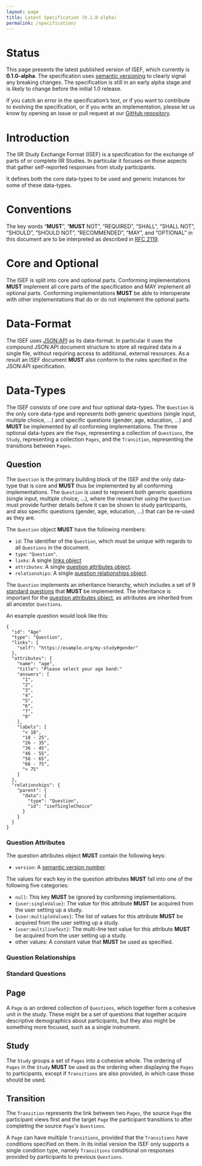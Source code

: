 ```yaml
---
layout: page
title: Latest Specification (0.1.0-alpha)
permalink: /specification/
---
```


# Status

This page presents the latest published version of ISEF, which currently is **0.1.0-alpha**. The specification uses [semantic versioning](https://semver.org/) to clearly signal any breaking changes. The specification is still in an early alpha stage and is likely to change before the initial 1.0 release.

If you catch an error in the specification’s text, or if you want to contribute to evolving the specification, or if you write an implementation, please let us know by opening an issue or pull request at our [GitHub repository](https://github.com/biirrr/isef).

# Introduction

The IIR Study Exchange Format (ISEF) is a specification for the exchange of parts of or complete IIR Studies. In particular it focuses on those aspects that gather self-reported responses from study participants.

It defines both the core data-types to be used and generic instances for some of these data-types.

# Conventions

The key words “**MUST**”, “**MUST** NOT”, “REQUIRED”, “SHALL”, “SHALL NOT”, “SHOULD”, “SHOULD NOT”, “RECOMMENDED”, “MAY”, and “OPTIONAL” in this document are to be interpreted as described in [RFC 2119](http://tools.ietf.org/html/rfc2119).

# Core and Optional

The ISEF is split into core and optional parts. Conforming implementations **MUST** implement all core parts of the specification and MAY implement all optional parts. Conforming implementations **MUST** be able to interoperate with other implementations that do or do not implement the optional parts.

# Data-Format

The ISEF uses [JSON:API](https://jsonapi.org) as its data-format. In particular it uses the compound JSON:API document structure to store all required data in a single file, without requiring access to additional, external resources. As a result an ISEF document **MUST** also conform to the rules specified in the JSON:API specification.

# Data-Types

The ISEF consists of one core and four optional data-types. The ``Question`` is the only core data-type and represents both generic questions (single input, multiple choice, ...) and specific questions (gender, age, education, ...) and **MUST** be implemented by all conforming implementations. The three optional data-types are the ``Page``, representing a collection of ``Questions``, the ``Study``, representing a collection ``Pages``, and the ``Transition``, representing the transitions between ``Pages``.

## Question

The ``Question`` is the primary building block of the ISEF and the only data-type that is core and **MUST** thus be implemented by all conforming implementations. The ``Question`` is used to represent both generic questions (single input, multiple choice, ...), where the researcher using the ``Question`` must provide further details before it can be shown to study participants, and also specific questions (gender, age, education, ...) that can be re-used as they are.

The ``Question`` object **MUST** have the following members:

* ``id``: The identifier of the ``Question``, which must be unique with regards to all ``Questions`` in the document.
* ``type``: ``"Question"``.
* ``links``: A single [links object](#links)
* ``attributes``: A single [question attributes object](#question-attributes).
* ``relationships``: A single [question relationships object](#question-relationships).

The ``Question`` implements an inheritance hierarchy, which includes a set of 9 [standard questions](#standard_questions) that **MUST** be implemented. The inheritance is important for the [question attributes object](#question-attributes), as attributes are inherited from all ancestor ``Questions``.

An example question would look like this:

```
{
  "id": "Age"
  "type": "Question",
  "links": {
    "self": "https://example.org/my-study#gender"
  },
  "attributes": {
    "name": "age",
    "title": "Please select your age band:"
    "answers": [
      "1",
      "2",
      "3",
      "4",
      "5",
      "6",
      "7",
      "8"
    ],
    "labels": [
      "< 18",
      "18 - 25",
      "26 - 35",
      "36 - 45",
      "46 - 55",
      "56 - 65",
      "66 - 75",
      "> 75"
    ]
  },
  "relationships": {
    "parent": {
      "data": {
        "type": "Question",
        "id": "isefSingleChoice"
      }
    }
  }
}
```


### Question Attributes

The question attributes object **MUST** contain the following keys:

* ``version``: A [semantic version number](https://semver.org/).

The values for each key in the question attributes **MUST** fall into one of the following five categories:

* ``null``: This key **MUST** be ignored by conforming implementations.
* ``{user:singleValue}``: The value for this attribute **MUST** be acquired from the user setting up a study.
* ``{user:multipleValues}``: The list of values for this attribute **MUST** be acquired from the user setting up a study.
* ``{user:multilineText}``: The multi-line text value for this attribute **MUST** be acquired from the user setting up a study.
* other values: A constant value that **MUST** be used as specified.

### Question Relationships

### Standard Questions

## Page

A ``Page`` is an ordered collection of ``Questions``, which together form a cohesive unit in the study. These might be a set of questions that together acquire descriptive demographics about participants, but they also might be something more focused, such as a single instrument.

## Study

The ``Study`` groups a set of ``Pages`` into a cohesive whole. The ordering of ``Pages`` in the ``Study`` **MUST** be used as the ordering when displaying the ``Pages`` to participants, except if ``Transitions`` are also provided, in which case those should be used.

## Transition

The ``Transition`` represents the link between two ``Pages``, the source ``Page`` the participant views first and the target ``Page`` the participant transitions to after completing the source ``Page``'s ``Questions``.

A ``Page`` can have multiple ``Transitions``, provided that the ``Transitions`` have conditions specified on them. In its initial version the ISEF only supports a single condition type, namely ``Transitions`` conditional on responses provided by participants to previous ``Questions``.
